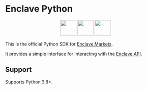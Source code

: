 # Enclave Python

<p align="center">
    <a href="https://github.com/Enclave-Markets/enclave-python" alt="enclave python">
        <img src="https://edent.github.io/SuperTinyIcons/images/svg/github.svg" width="50" /></a>
    <a href="https://pypi.org/project/enclave/">
        <img src="https://pypi.org/static/images/logo-small.2a411bc6.svg" width="50"/></a>
    <a href="https://www.enclave.market/" alt="Enclave Market">
        <img src="https://pbs.twimg.com/profile_images/1650572649284931585/rbv_Z4Lr_400x400.jpg" width="50"/></a>
</p>

This is the official Python SDK for
[Enclave Markets](https://enclave.market/).

It provides a simple interface for interacting with the
[Enclave API](https://docs.enclave.market/).

## Support

Supports Python 3.8+.
